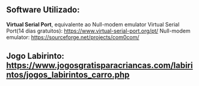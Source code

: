 ## Software Utilizado:

**Virtual Serial Port**, equivalente ao Null-modem emulator
Virtual Serial Port(14 dias gratuitos): https://www.virtual-serial-port.org/pt/
Null-modem emulator: https://sourceforge.net/projects/com0com/

## Jogo Labirinto: https://www.jogosgratisparacriancas.com/labirintos/jogos_labirintos_carro.php
